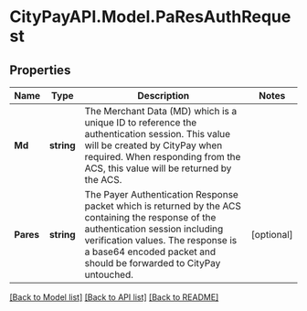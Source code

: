 # CityPayAPI.Model.PaResAuthRequest
## Properties

Name | Type | Description | Notes
------------ | ------------- | ------------- | -------------
**Md** | **string** | The Merchant Data (MD) which is a unique ID to reference the authentication session. This value will be created by CityPay when required. When responding from the ACS, this value will be returned by the ACS.  | 
**Pares** | **string** | The Payer Authentication Response packet which is returned by the ACS containing the  response of the authentication session including verification values. The response  is a base64 encoded packet and should be forwarded to CityPay untouched.  | [optional] 

[[Back to Model list]](../README.md#documentation-for-models) [[Back to API list]](../README.md#documentation-for-api-endpoints) [[Back to README]](../README.md)

